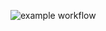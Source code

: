 ![example workflow](https://github.com/mitzaa/COSC345-Helmet/actions/workflows/gradle.yml/badge.svg)
